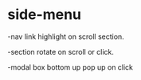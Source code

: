 # side-menu
-nav link highlight on scroll section. 

-section rotate on scroll or click. 

-modal box bottom up pop up on click 
